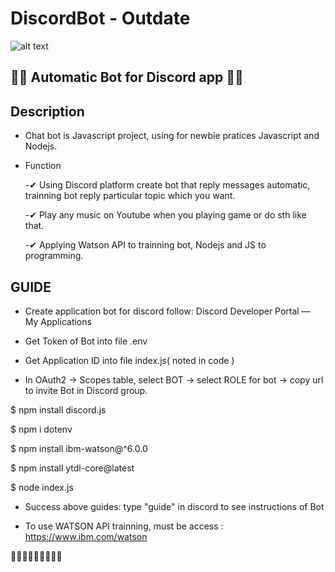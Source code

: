 # DiscordBot - Outdate
![alt text](https://sharecode.vn/FilesUpload/Code/source-code-chat-bot-discord-22206.jpg)


## 💬💬 Automatic Bot for Discord app 💬💬 ##

## Description ##

* Chat bot is Javascript project, using for newbie pratices Javascript and Nodejs.
* Function 

  -✔ Using Discord platform create bot that reply messages automatic, trainning bot reply particular topic which you want.
 
  -✔ Play any music on Youtube when you playing game or do sth like that.

  -✔ Applying Watson API to trainning bot, Nodejs and JS to programming.

## GUIDE ##

* Create application bot for discord follow: Discord Developer Portal — My Applications

* Get Token of Bot into file .env

* Get Application ID into file index.js( noted in code )

* In OAuth2 -> Scopes table, select BOT -> select ROLE for bot -> copy url to invite Bot in Discord group.

$ npm install discord.js

$ npm i dotenv

$ npm install ibm-watson@^6.0.0

$ npm install ytdl-core@latest

$ node index.js

* Success above guides: type "guide" in discord to see instructions of Bot

* To use WATSON API trainning, must be access : https://www.ibm.com/watson

🚀🚀🚀🚀🚀🚀🚀🚀🚀
